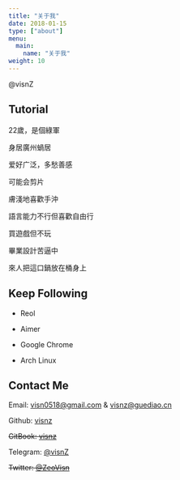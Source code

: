 ```yaml
---
title: "关于我"
date: 2018-01-15
type: ["about"]
menu:
  main: 
    name: "关于我"
weight: 10
---
```



@visnZ

## Tutorial

22歲，是個綠軍

身居廣州蝸居

爱好广泛，多愁善感

可能会剪片

膚淺地喜歡手沖

語言能力不行但喜歡自由行

買遊戲但不玩

畢業設計苦逼中

來人把這口鍋放在桶身上

## Keep Following

- Reol

- Aimer

- Google Chrome

- Arch Linux

## Contact Me

Email: visn0518@gmail.com & visnz@guediao.cn

Github: [visnz](https://github.com/visnz)

~~GitBook: [visnz](https://www.gitbook.com/@visnz)~~

Telegram: [@visnZ](https://t.me/visnZ)

~~Twitter: [@ZeoVisn](https://twitter.com/ZeoVisn)~~
